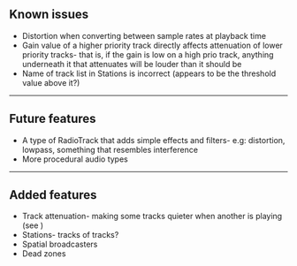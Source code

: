 ## Known issues
- Distortion when converting between sample rates at playback time
- Gain value of a higher priority track directly affects attenuation of lower priority tracks- that is, if the gain is low on a high prio track, anything underneath it that attenuates will be louder than it should be
- Name of track list in Stations is incorrect (appears to be the threshold value above it?) 

---
## Future features
- A type of RadioTrack that adds simple effects and filters- e.g: distortion, lowpass, something that resembles interference
- More procedural audio types

---
## Added features
- Track attenuation- making some tracks quieter when another is playing (see )
- Stations- tracks of tracks?
- Spatial broadcasters
- Dead zones